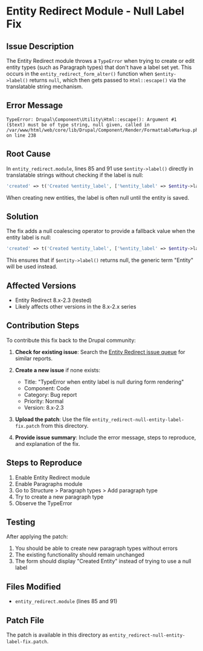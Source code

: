 # Entity Redirect Module - Null Label Fix

## Issue Description

The Entity Redirect module throws a `TypeError` when trying to create or edit entity types (such as Paragraph types) that don't have a label set yet. This occurs in the `entity_redirect_form_alter()` function when `$entity->label()` returns `null`, which then gets passed to `Html::escape()` via the translatable string mechanism.

## Error Message

```
TypeError: Drupal\Component\Utility\Html::escape(): Argument #1 ($text) must be of type string, null given, called in /var/www/html/web/core/lib/Drupal/Component/Render/FormattableMarkup.php on line 238
```

## Root Cause

In `entity_redirect.module`, lines 85 and 91 use `$entity->label()` directly in translatable strings without checking if the label is null:

```php
'created' => t('Created %entity_label', ['%entity_label' => $entity->label()]),
```

When creating new entities, the label is often null until the entity is saved.

## Solution

The fix adds a null coalescing operator to provide a fallback value when the entity label is null:

```php
'created' => t('Created %entity_label', ['%entity_label' => $entity->label() ?: t('Entity')]),
```

This ensures that if `$entity->label()` returns null, the generic term "Entity" will be used instead.

## Affected Versions

- Entity Redirect 8.x-2.3 (tested)
- Likely affects other versions in the 8.x-2.x series

## Contribution Steps

To contribute this fix back to the Drupal community:

1. **Check for existing issue**: Search the [Entity Redirect issue queue](https://www.drupal.org/project/issues/entity_redirect) for similar reports.

2. **Create a new issue** if none exists:
   - Title: "TypeError when entity label is null during form rendering"
   - Component: Code
   - Category: Bug report
   - Priority: Normal
   - Version: 8.x-2.3

3. **Upload the patch**: Use the file `entity_redirect-null-entity-label-fix.patch` from this directory.

4. **Provide issue summary**: Include the error message, steps to reproduce, and explanation of the fix.

## Steps to Reproduce

1. Enable Entity Redirect module
2. Enable Paragraphs module
3. Go to Structure > Paragraph types > Add paragraph type
4. Try to create a new paragraph type
5. Observe the TypeError

## Testing

After applying the patch:
1. You should be able to create new paragraph types without errors
2. The existing functionality should remain unchanged
3. The form should display "Created Entity" instead of trying to use a null label

## Files Modified

- `entity_redirect.module` (lines 85 and 91)

## Patch File

The patch is available in this directory as `entity_redirect-null-entity-label-fix.patch`.
